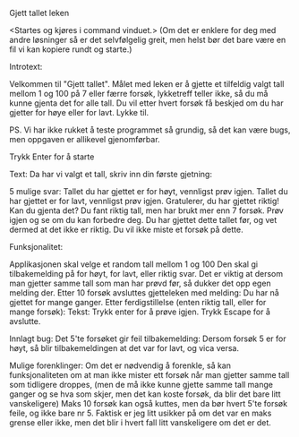Gjett tallet leken

<Startes og kjøres i command vinduet.> (Om det er enklere for deg med andre løsninger så er det selvfølgelig greit, men helst bør det bare være en fil vi kan kopiere rundt og starte.)

Introtext:

Velkommen til "Gjett tallet". Målet med leken er å gjette et tilfeldig valgt tall mellom 1 og 100 på 7 eller færre forsøk, lykketreff teller ikke, så du må kunne gjenta det for alle tall.
Du vil etter hvert forsøk få beskjed om du har gjetter for høye eller for lavt. Lykke til.

PS. Vi har ikke rukket å teste programmet så grundig, så det kan være bugs, men oppgaven er allikevel gjenomførbar.

Trykk Enter for å starte

<Brukeren trykker enter>

Text:
Da har vi valgt et tall, skriv inn din første gjetning:

<Brukeren gjetter tall>

5 mulige svar:
Tallet du har gjettet er for høyt, vennligst prøv igjen.
Tallet du har gjettet er for lavt, vennligst prøv igjen.
Gratulerer, du har gjettet riktig! Kan du gjenta det?
Du fant riktig tall, men har brukt mer enn 7 forsøk. Prøv igjen og se om du kan forbedre deg.
Du har gjettet dette tallet før, og vet dermed at det ikke er riktig. Du vil ikke miste et forsøk på dette.


Funksjonalitet:

Applikasjonen skal velge et random tall mellom 1 og 100
Den skal gi tilbakemelding på for høyt, for lavt, eller riktig svar.
Det er viktig at dersom man gjetter samme tall som man har prøvd før, så dukker det opp egen melding der.
Etter 10 forsøk avsluttes gjetteleken med melding: Du har nå gjettet for mange ganger.
Etter ferdigstillelse (enten riktig tall, eller for mange forsøk): Tekst: Trykk enter for å prøve igjen. Trykk Escape for å avslutte.

Innlagt bug:
Det 5'te forsøket gir feil tilbakemelding: Dersom forsøk 5 er for høyt, så blir tilbakemeldingen at det var for lavt, og vica versa.




Mulige forenklinger:
Om det er nødvendig å forenkle, så kan funksjonaliteten om at man ikke mister ett forsøk når man gjetter samme tall som tidligere droppes, (men de må ikke kunne gjette samme tall mange ganger og se hva som skjer, men det kan koste forsøk, da blir det bare litt vanskeligere)
Maks 10 forsøk kan også kuttes, men da bør hvert 5'te forsøk feile, og ikke bare nr 5. Faktisk er jeg litt usikker på om det var en maks grense eller ikke, men det blir i hvert fall litt vanskeligere om det er det.

